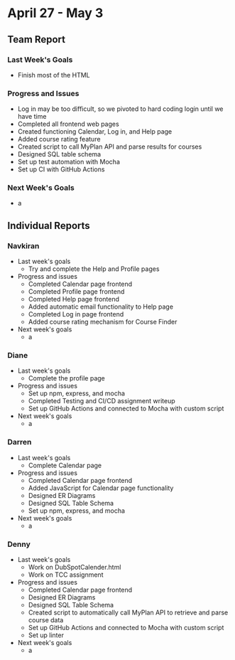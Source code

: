 # April 27 - May 3
## Team Report
### Last Week's Goals
- Finish most of the HTML
### Progress and Issues
- Log in may be too difficult, so we pivoted to hard coding login until we have time
- Completed all frontend web pages
- Created functioning Calendar, Log in, and Help page
- Added course rating feature
- Created script to call MyPlan API and parse results for courses
- Designed SQL table schema
- Set up test automation with Mocha
- Set up CI with GitHub Actions
### Next Week's Goals
- a


## Individual Reports
### Navkiran
- Last week's goals
  - Try and complete the Help and Profile pages
- Progress and issues
  - Completed Calendar page frontend
  - Completed Profile page frontend
  - Completed Help page frontend
  - Added automatic email functionality to Help page
  - Completed Log in page frontend
  - Added course rating mechanism for Course Finder
- Next week's goals
  - a
### Diane
- Last week's goals
  - Complete the profile page
- Progress and issues
  - Set up npm, express, and mocha
  - Completed Testing and CI/CD assignment writeup
  - Set up GitHub Actions and connected to Mocha with custom script
- Next week's goals
  - a
### Darren
- Last week's goals
  - Complete Calendar page
- Progress and issues
  - Completed Calendar page frontend
  - Added JavaScript for Calendar page functionality
  - Designed ER Diagrams
  - Designed SQL Table Schema
  - Set up npm, express, and mocha
- Next week's goals
  - a  
### Denny
- Last week's goals
  - Work on DubSpotCalender.html
  - Work on TCC assignment
- Progress and issues
  - Completed Calendar page frontend
  - Designed ER Diagrams
  - Designed SQL Table Schema
  - Created script to automatically call MyPlan API to retrieve and parse course data
  - Set up GitHub Actions and connected to Mocha with custom script
  - Set up linter
- Next week's goals
  - a
